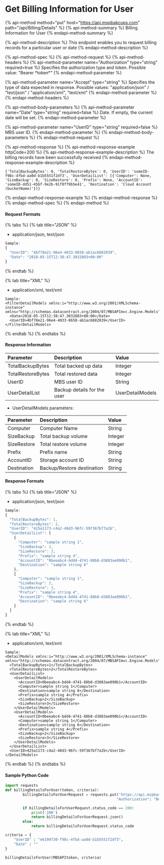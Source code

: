 # Get Billing Information for User

{% api-method method="put" host="https://api.mspbakcups.com" path="/api/Billing/Details" %}
{% api-method-summary %}
Billing Information for User
{% endapi-method-summary %}

{% api-method-description %}
This endpoint enables you to request billing records for a particular user or date
{% endapi-method-description %}

{% api-method-spec %}
{% api-method-request %}
{% api-method-headers %}
{% api-method-parameter name="Authorization" type="string" required=true %}
Specifies the authorization type and token. Possible value: "Bearer \*token\*"
{% endapi-method-parameter %}

{% api-method-parameter name="Accept" type="string" %}
Specifies the type of data expected in response. Possible values:  "application/json" / "text/json" / "application/xml", "text/xml"
{% endapi-method-parameter %}
{% endapi-method-headers %}

{% api-method-body-parameters %}
{% api-method-parameter name="Date" type="string" required=false %}
Date. If empty, the current date will be set.
{% endapi-method-parameter %}

{% api-method-parameter name="UserID" type="string" required=false %}
MBS user ID.
{% endapi-method-parameter %}
{% endapi-method-body-parameters %}
{% endapi-method-request %}

{% api-method-response %}
{% api-method-response-example httpCode=200 %}
{% api-method-response-example-description %}
The billing records have been successfully received
{% endapi-method-response-example-description %}

```
{'TotalBackupBytes': 0, 'TotalRestoreBytes': 0, 'UserID': 'someID-f98c-4fbd-aa0d-b1b5551f2df3', 'UserDetailList': [{'Computer': None, 'SizeBackup': 0, 'SizeRestore': 0, 'Prefix': None, 'AccountID': 'someID-dd51-45bf-9e2b-91f0ff9b5e41', 'Destination': 'Cloud Account (bucketName)'}]}
```
{% endapi-method-response-example %}
{% endapi-method-response %}
{% endapi-method-spec %}
{% endapi-method %}

#### Request Formats

{% tabs %}
{% tab title="JSON" %}
* application/json, text/json

```javascript
Sample:
{
  "UserID": "4bf78e21-96e4-4033-8658-ab1ac6882039",
  "Date": "2018-05-15T12:38:47.3032803+00:00"
}
```
{% endtab %}

{% tab title="XML" %}
* application/xml, text/xml

```markup
Sample:
<FilterDetailModels xmlns:i="http://www.w3.org/2001/XMLSchema-instance" xmlns="http://schemas.datacontract.org/2004/07/MBSAPImvc.Engine.Models">
  <Date>2018-05-15T12:38:47.3032803+00:00</Date>
  <UserID>4bf78e21-96e4-4033-8658-ab1ac6882039</UserID>
</FilterDetailModels>
```
{% endtab %}
{% endtabs %}

#### Response Information

| Parameter | Description | Value |
| :--- | :--- | :--- |
| TotalBackupBytes | Total backed up data | Integer |
| TotalRestoreBytes | Total restored data | Integer |
| UserID | MBS user ID | String |
| UserDetailList | Backup details for the user | UserDetailModels |

* UserDetailModels parameters:

| Parameter | Description | Value |
| :--- | :--- | :--- |
| Computer | Computer Name | String |
| SizeBackup | Total backup volume | Integer |
| SizeRestore | Total restore volume | Integer |
| Prefix | Prefix name | String |
| AccountID | Storage account ID | String |
| Destination | Backup/Restore destination | String |

#### Response Formats

{% tabs %}
{% tab title="JSON" %}
* application/json, text/json

```javascript
Sample:
{
  "TotalBackupBytes": 1,
  "TotalRestoreBytes": 2,
  "UserID": "425a1173-c4a2-48d3-96fc-59f367bf7a2b",
  "UserDetailList": [
    {
      "Computer": "sample string 1",
      "SizeBackup": 2,
      "SizeRestore": 3,
      "Prefix": "sample string 4",
      "AccountID": "0beeabc4-bdd4-4741-88b8-d3883ae090b1",
      "Destination": "sample string 6"
    },
    {
      "Computer": "sample string 1",
      "SizeBackup": 2,
      "SizeRestore": 3,
      "Prefix": "sample string 4",
      "AccountID": "0beeabc4-bdd4-4741-88b8-d3883ae090b1",
      "Destination": "sample string 6"
    }
  ]
}
```
{% endtab %}

{% tab title="XML" %}
* application/xml, text/xml

```markup
Sample:
<DetailModels xmlns:i="http://www.w3.org/2001/XMLSchema-instance" xmlns="http://schemas.datacontract.org/2004/07/MBSAPImvc.Engine.Models">
  <TotalBackupBytes>1</TotalBackupBytes>
  <TotalRestoreBytes>2</TotalRestoreBytes>
  <UserDetailList>
    <UserDetailModels>
      <AccountID>0beeabc4-bdd4-4741-88b8-d3883ae090b1</AccountID>
      <Computer>sample string 1</Computer>
      <Destination>sample string 6</Destination>
      <Prefix>sample string 4</Prefix>
      <SizeBackup>2</SizeBackup>
      <SizeRestore>3</SizeRestore>
    </UserDetailModels>
    <UserDetailModels>
      <AccountID>0beeabc4-bdd4-4741-88b8-d3883ae090b1</AccountID>
      <Computer>sample string 1</Computer>
      <Destination>sample string 6</Destination>
      <Prefix>sample string 4</Prefix>
      <SizeBackup>2</SizeBackup>
      <SizeRestore>3</SizeRestore>
    </UserDetailModels>
  </UserDetailList>
  <UserID>425a1173-c4a2-48d3-96fc-59f367bf7a2b</UserID>
</DetailModels>
```
{% endtab %}
{% endtabs %}

#### Sample Python Code

```python
import requests
def billingDetailsForUser(token, criteria):
		billingDetailsForUserRequest = requests.put('https://api.mspbackups.com/api/Billing/Details', headers = {"Accept" : "application/json",
												   "Authorization": "Bearer " + token}, json = criteria)

		if billingDetailsForUserRequest.status_code == 200:
			print('200')
			return billingDetailsForUserRequest.json()
		else:
			return billingDetailsForUserRequest.status_code

criteria = {
	"UserID" : "e6199730-f98c-4fbd-aa0d-b1b5551f2df3",
	"Date" : ""
}

billingDetailsForUser(MBSAPItoken, criteria)
```

